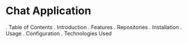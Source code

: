 # Chat Application
. Table of Contents
. Introduction
. Features
. Repositories
. Installation
. Usage
. Configuration
. Technologies Used
